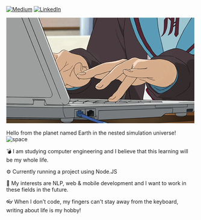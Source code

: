 [![Medium](https://img.shields.io/badge/Medium-yagmurmutluer-green?style=flat-square&logo=medium)](https://medium.com/@yagmurmutluer)
[![LinkedIn](https://img.shields.io/badge/LinkedIn-yagmurmutluer-red?style=flat-square&logo=linkedin)](https://www.linkedin.com/in/yağmur-mutluer/)

![anime writing code](https://github.com/yagmurmutluer9/yagmur-mutluer/blob/master/original.gif)

Hello from the planet named Earth in the nested simulation universe!
 ![space](https://github.com/yagmurmutluer9/yagmurmutluer9/blob/master/mini-graphics-aliens-and-space-166527.gif)  

💣 I am studying computer engineering and I believe that this learning will be my whole life.

⚙ Currently running a project using Node.JS

🌈 My interests are NLP, web & mobile development and I want to work in these fields in the future.

👓 When I don't code, my fingers can't stay away from the keyboard, writing about life is my hobby!





